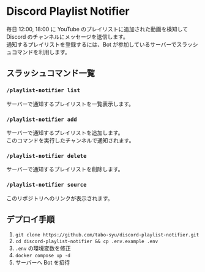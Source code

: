 # Discord Playlist Notifier

毎日 12:00, 18:00 に YouTube のプレイリストに追加された動画を検知して Discord のチャンネルにメッセージを送信します。  
通知するプレイリストを登録するには、Bot が参加しているサーバーでスラッシュコマンドを利用します。

## スラッシュコマンド一覧

### `/playlist-notifier list`

サーバーで通知するプレイリストを一覧表示します。

### `/playlist-notifier add `

サーバーで通知するプレイリストを追加します。  
このコマンドを実行したチャンネルで通知されます。

### `/playlist-notifier delete`

サーバーで通知するプレイリストを削除します。

### `/playlist-notifier source`

このリポジトリへのリンクが表示されます。

## デプロイ手順

1. `git clone https://github.com/tabo-syu/discord-playlist-notifier.git`
1. `cd discord-playlist-notifier && cp .env.example .env`
1. `.env` の環境変数を修正
1. `docker compose up -d`
1. サーバーへ Bot を招待
